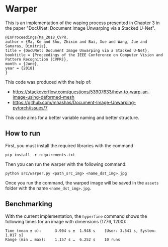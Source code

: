 # Warper

This is an implementation of the waping process presented in Chapter 3 in the
paper "DocUNet: Document Image Unwarping via a Stacked U-Net".

```
@InProceedings{Ma_2018_CVPR,
author = {Ma, Ke and Shu, Zhixin and Bai, Xue and Wang, Jue and Samaras, Dimitris},
title = {DocUNet: Document Image Unwarping via a Stacked U-Net},
booktitle = {Proceedings of the IEEE Conference on Computer Vision and Pattern Recognition (CVPR)},
month = {June},
year = {2018}
}
```

This code was produced with the help of:
- https://stackoverflow.com/questions/53907633/how-to-warp-an-image-using-deformed-mesh
- https://github.com/mhashas/Document-Image-Unwarping-pytorch/issues/7

This code aims for a better variable naming and better structure.

## How to run

First, you must install the required libraries with the command

```
pip install -r requirements.txt
```

Then you can run the warper with the following command:

```
python src/warper.py <path_src_img> <name_dst_img>.jpg
```

Once you run the command, the warped image will be saved in the `assets` folder
with the name `<name_dst_img>.jpg`.

## Benchmarking

With the current implementation, the `hyperfine` command shows the following
times for an image with dimensions (1776, 1200):

```
Time (mean ± σ):      3.904 s ±  1.948 s    [User: 3.541 s, System: 1.017 s]
Range (min … max):    1.157 s …  6.252 s    10 runs
```